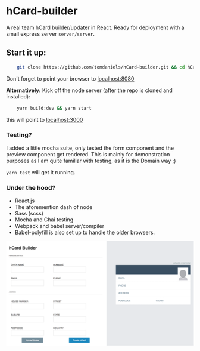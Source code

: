 # hCard-builder

A real team hCard builder/updater in React.
Ready for deployment with a small express server `server/server`.

## Start it up: 
```bash
    git clone https://github.com/tomdaniels/hCard-builder.git && cd hCard-builder && yarn install && yarn watch
```

Don't forget to point your browser to [localhost:8080](localhost:8080)

**Alternatively:**
Kick off the node server (after the repo is cloned and installed):
```bash
    yarn build:dev && yarn start
```

this will point to [localhost:3000](localhost:3000)

### Testing? 

I added a little mocha suite, only tested the form component and the preview component get rendered.
This is mainly for demonstration purposes as I am quite familiar with testing, as it is the Domain way ;)

`yarn test` will get it running. 

### Under the hood?

- React.js 
- The aforemention dash of node
- Sass (scss)
- Mocha and Chai testing
- Webpack and babel server/compiler
- Babel-polyfill is also set up to handle the older browsers. 

![Screenshot](./docs/screenshot.png)

